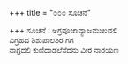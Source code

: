+++
title = "೦೦೦ ಸೂಚನೆ"

+++
ಸೂಚನೆ :  ಅಗ್ರಪೂಜಾವ್ಯಾಜಮುಖದಲಿ  
ವಿಗ್ರಹದ ಶಿಶುಪಾಲಶಿರ ಗಗ  
ನಾಗ್ರದಲಿ ಕುಣಿದಾಡಲೆಸೆದನು ವೀರ ನಾರಯಣ